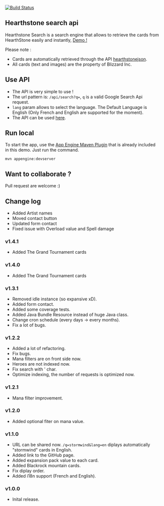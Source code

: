 [![Build Status](https://travis-ci.org/GeminiCode/Hearthstone-search.svg?branch=master)](https://travis-ci.org/GeminiCode/Hearthstone-search-api)

## Hearthstone search api
Hearthstone Search is a search engine that allows to retrieve the cards from HearthStone easily and instantly, [Demo !](http://hearthstone-search.com/)

Please note : 
* Cards are automatically retrieved through the API [hearthstonejson](http://hearthstonejson.com).
* All cards (text and images) are the property of Blizzard Inc.

## Use API

* The API is very simple to use !
* The url pattern is: `/api/search?q=`, `q` is a valid Google Search Api request.
* `lang` param allows to select the language. The Default Language is English (Only French and English are supported for the moment).
* The API can be used [here](http://hearthstone-search.com).


## Run local

To start the app, use the [App Engine Maven Plugin](http://code.google.com/p/appengine-maven-plugin/) that is already included in this demo. Just run the command.

    mvn appengine:devserver
    
## Want to collaborate ? 

Pull request are welcome :)

## Change log
* Added Artist names
* Moved contact button
* Updated form contact
* Fixed issue with Overload value and Spell damage

### v1.4.1
* Added The Grand Tournament cards

### v1.4.0
* Added The Grand Tournament cards

### v1.3.1
* Removed idle instance (so expansive xD).
* Added form contact.
* Added some coverage tests.
* Added Java Bundle Resource instead of huge Java class.
* Change cron schedule (every days -> every months).
* Fix a lot of bugs.

### v1.2.2
* Added a lot of refactoring.
* Fix bugs.
* Mana filters are on front side now.
* Heroes are not indexed now.
* Fix search with ' char.
* Optimize indexing, the number of requests is optimized now.

### v1.2.1
* Mana filter improvement.

### v1.2.0
* Added optional fiter on mana value.

### v1.1.0
* URL can be shared now. `/q=stormwind&lang=en` diplays automatically "stormwind" cards in English. 
* Added link to the GitHub page.
* Added expansion pack value to each card.
* Added Blackrock mountain cards.
* Fix diplay order.
* Added i18n support (French and English).

### v1.0.0
* Inital release.

